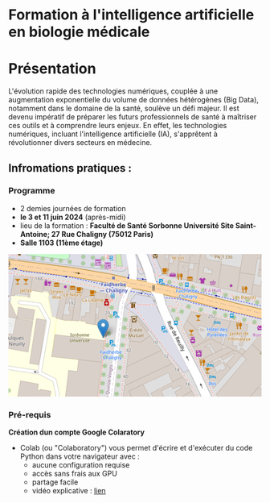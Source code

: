# Formation à l'intelligence artificielle en biologie médicale

# Présentation
L'évolution rapide des technologies numériques, couplée à une augmentation exponentielle du volume de données hétérogènes (Big Data), notamment dans le domaine de la santé, soulève un défi majeur. Il est devenu impératif de préparer les futurs professionnels de santé à maîtriser ces outils et à comprendre leurs enjeux. En effet, les technologies numériques, incluant l'intelligence artificielle (IA), s'apprêtent à révolutionner divers secteurs en médecine.

## Infromations pratiques :

### Programme
- 2 demies journées de formation 
- **le 3 et 11 juin 2024** (après-midi)
- lieu de la formation : **Faculté de Santé Sorbonne Université Site Saint-Antoine; 27 Rue Chaligny (75012 Paris)**
- **Salle 1103 (11ème étage)**
<p align="center">
  <img src="Images/lieuSU.png">
</p>


### Pré-requis
**Création dun compte Google Colaratory**

 - Colab (ou "Colaboratory") vous permet d'écrire et d'exécuter du code Python dans votre navigateur avec :
    - aucune configuration requise
    - accès sans frais aux GPU
    - partage facile
    - vidéo explicative : [lien](https://www.youtube.com/watch?v=inN8seMm7UI)


